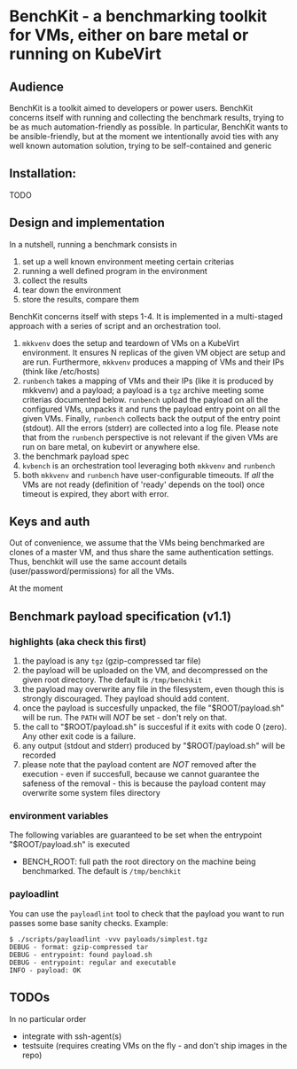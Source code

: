 # BenchKit - a benchmarking toolkit for VMs, either on bare metal or running on KubeVirt

## Audience

BenchKit is a toolkit aimed to developers or power users. BenchKit concerns itself with running and collecting
the benchmark results, trying to be as much automation-friendly as possible.
In particular, BenchKit wants to be ansible-friendly, but at the moment we intentionally avoid ties with any
well known automation solution, trying to be self-contained and generic

## Installation:

TODO

## Design and implementation

In a nutshell, running a benchmark consists in

1. set up a well known environment meeting certain criterias
2. running a well defined program in the environment
3. collect the results
4. tear down the environment
5. store the results, compare them

BenchKit concerns itself with steps 1-4.
It is implemented in a multi-staged approach with a series of script and an orchestration tool.

1. `mkkvenv` does the setup and teardown of VMs on a KubeVirt environment. It ensures N replicas of the given VM object are setup and are run.
   Furthermore, `mkkvenv` produces a mapping of VMs and their IPs (think like /etc/hosts)
2. `runbench` takes a mapping of VMs and their IPs (like it is produced by mkkvenv) and a payload; a payload is a `tgz` archive meeting some criterias documented below.
   `runbench` upload the payload on all the configured VMs, unpacks it and runs the payload entry point on all the given VMs. Finally, `runbench` collects
   back the output of the entry point (stdout). All the errors (stderr) are collected into a log file.
   Please note that from the `runbench` perspective is not relevant if the given VMs are run on bare metal, on kubevirt or anywhere else.
3. the benchmark payload spec
4. `kvbench` is an orchestration tool leveraging both `mkkvenv` and `runbench`
5. both `mkkvenv` and `runbench` have user-configurable timeouts. If *all* the VMs are not ready (definition of 'ready' depends on the tool) once timeout is expired,
   they abort with error.

## Keys and auth

Out of convenience, we assume that the VMs being benchmarked are clones of a master VM, and thus share the same authentication settings.
Thus, benchkit will use the same account details (user/password/permissions) for all the VMs.

At the moment

## Benchmark payload specification (v1.1)

### highlights (aka check this first)

1. the payload is any `tgz` (gzip-compressed tar file)
2. the payload will be uploaded on the VM, and decompressed on the given root directory. The default is `/tmp/benchkit`
3. the payload may overwrite any file in the filesystem, even though this is strongly discouraged. They payload should add content.
4. once the payload is succesfully unpacked, the file "$ROOT/payload.sh" will be run. The `PATH` will *NOT* be set - don't rely on that.
5. the call to "$ROOT/payload.sh" is succesful if it exits with code 0 (zero). Any other exit code is a failure.
6. any output (stdout and stderr) produced by "$ROOT/payload.sh" will be recorded
7. please note that the payload content are *NOT* removed after the execution - even if succesfull, because we cannot guarantee the safeness of the removal - 
   this is because the payload content may overwrite some system files directory

### environment variables

The following variables are guaranteed to be set when the entrypoint "$ROOT/payload.sh" is executed

- BENCH\_ROOT: full path the root directory on the machine being benchmarked. The default is `/tmp/benchkit`

### payloadlint

You can use the `payloadlint` tool to check that the payload you want to run passes some base sanity checks. Example:
```
$ ./scripts/payloadlint -vvv payloads/simplest.tgz 
DEBUG - format: gzip-compressed tar
DEBUG - entrypoint: found payload.sh
DEBUG - entrypoint: regular and executable
INFO - payload: OK
```

## TODOs

In no particular order
- integrate with ssh-agent(s)
- testsuite (requires creating VMs on the fly - and don't ship images in the repo)
